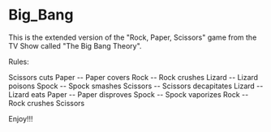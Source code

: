 # Big_Bang
This is the extended version of the "Rock, Paper, Scissors" game from the TV Show called "The Big Bang Theory". 

Rules:   

 Scissors cuts Paper --
 Paper covers Rock --
 Rock crushes Lizard --
 Lizard poisons Spock --
 Spock smashes Scissors --
 Scissors decapitates Lizard --
 Lizard eats Paper --
 Paper disproves Spock --
 Spock vaporizes Rock --
 Rock crushes Scissors 

Enjoy!!!
